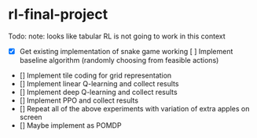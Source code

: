 # rl-final-project

Todo:
note: looks like tabular RL is not going to work in this context

- [x] Get existing implementation of snake game working
[ ] Implement baseline algorithm (randomly choosing from feasible actions)
- [] Implement tile coding for grid representation
- [] Implement linear Q-learning and collect results
- [] Implement deep Q-learning and collect results
- [] Implement PPO and collect results
- [] Repeat all of the above experiments with variation of extra apples on screen
- [] Maybe implement as POMDP
